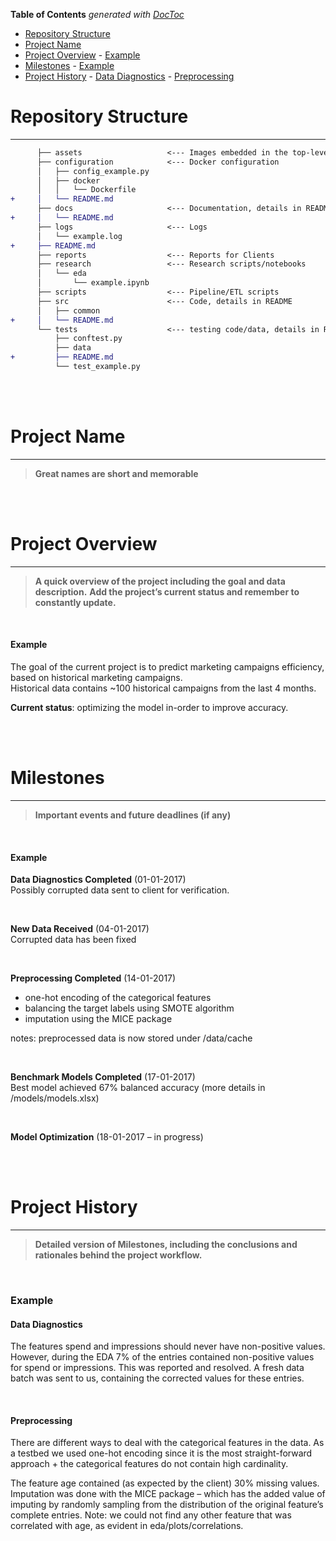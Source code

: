 <!-- START doctoc generated TOC please keep comment here to allow auto update -->
<!-- DON'T EDIT THIS SECTION, INSTEAD RE-RUN doctoc TO UPDATE -->
**Table of Contents**  *generated with [DocToc](https://github.com/thlorenz/doctoc)*

- [Repository Structure](#repository-structure)
- [Project Name](#project-name)
- [Project Overview](#project-overview)
      - [Example](#example)
- [Milestones](#milestones)
      - [Example](#example-1)
- [Project History](#project-history)
      - [Data Diagnostics](#data-diagnostics)
      - [Preprocessing](#preprocessing)

<!-- END doctoc generated TOC please keep comment here to allow auto update -->



# Repository Structure
-----

```diff
      ├── assets                   <--- Images embedded in the top-level README 
      ├── configuration            <--- Docker configuration
      │   ├── config_example.py
      │   ├── docker
      │   │   └── Dockerfile
+     │   └── README.md
      ├── docs                     <--- Documentation, details in README
+     │   └── README.md
      ├── logs                     <--- Logs
      │   └── example.log
+     ├── README.md
      ├── reports                  <--- Reports for Clients
      ├── research                 <--- Research scripts/notebooks                
      │   └── eda
      │       └── example.ipynb
      ├── scripts                  <--- Pipeline/ETL scripts
      ├── src                      <--- Code, details in README
      │   ├── common
+     │   └── README.md
      └── tests                    <--- testing code/data, details in README
          ├── conftest.py
          ├── data
+         ├── README.md
          └── test_example.py
```

<br><br>


# Project Name
-----

  > **Great names are short and memorable**  


<br><br>


# Project Overview
-----

  > **A quick overview of the project including the goal and data description.** 
  > **Add the project’s current status and remember to constantly update.**

<br>

#### Example  

The goal of the current project is to predict marketing campaigns efficiency, based on historical marketing campaigns.  
Historical data contains ~100 historical campaigns from the last 4 months.

**Current status**: optimizing the model in-order to improve accuracy.


<br><br>


# Milestones
-----

  > **Important events and future deadlines (if any)**

<br>

#### Example

**Data Diagnostics Completed** (01-01-2017)  
Possibly corrupted data sent to client for verification.

<br>

**New Data Received** (04-01-2017)  
Corrupted data has been fixed

<br>

**Preprocessing Completed** (14-01-2017)

  + one-hot encoding of the categorical features
  + balancing the target labels using SMOTE algorithm
  + imputation using the MICE package

notes: preprocessed data is now stored under /data/cache

<br>

**Benchmark Models Completed** (17-01-2017)  
Best model achieved 67% balanced accuracy (more details in /models/models.xlsx)

<br>

**Model Optimization** (18-01-2017 – in progress)

<br><br>


# Project History
------


  > **Detailed version of Milestones, including the conclusions and rationales behind the project workflow.**

<br>
 
### Example

#### Data Diagnostics

The features spend and impressions should never have non-positive values. 
However, during the EDA 7% of the entries contained non-positive values for spend or impressions.
This was reported and resolved.
A fresh data batch was sent to us, containing the corrected values for these entries.

<br>

#### Preprocessing

There are different ways to deal with the categorical features in the data. 
As a testbed we used one-hot encoding since it is the most straight-forward approach +  the categorical features do not contain high cardinality.

The feature age contained (as expected by the client) 30% missing values.
Imputation was done with the MICE package – which has the added value of imputing by randomly sampling from the distribution of the original feature’s complete entries.
Note: we could not find any other feature that was correlated with age, as evident in eda/plots/correlations.

<br>


